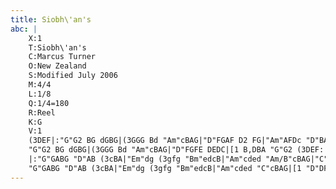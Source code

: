 ```yaml
---
title: Siobh\'an's
abc: |
    X:1
    T:Siobh\'an's
    C:Marcus Turner
    O:New Zealand
    S:Modified July 2006
    M:4/4
    L:1/8
    Q:1/4=180
    R:Reel
    K:G
    V:1
    (3DEF|:"G"G2 BG dGBG|(3GGG Bd "Am"cBAG|"D"FGAF D2 FG|"Am"AFDc "D"BAFA|
    "G"G2 BG dGBG|(3GGG Bd "Am"cBAG|"D"FGFE DEDC|[1 B,DBA "G"G2 (3DEF:|[2 B,DBA "G"G2 (3DEF|
    |:"G"GABG "D"AB (3cBA|"Em"dg (3gfg "Bm"edcB|"Am"cded "Am/B"cBAG|"C"(3FGF (3EFE "D"DE (3FED|
    "G"GABG "D"AB (3cBA|"Em"dg (3gfg "Bm"edcB|"Am"cded "C"cBAG|[1 "D"DFBA "G"G2 (3DEF:|[2 "D"DFBA "G"G2||
---
```


